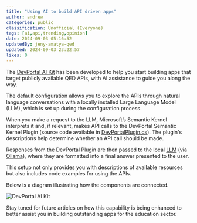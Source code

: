 ```yaml
---
title: "Using AI to build API driven apps"
author: andrew
categories: public
classification: Unofficial (Everyone)
tags: [ai,api,trending,opinion]
date: 2024-09-03 05:16:52 
updatedBy: jeny-amatya-qed
updated: 2024-09-03 23:22:57 
likes: 0
---
```


The [DevPortal AI Kit](https://github.com/qed-developerportal/devportal-ai-kit) has been developed to help you start building apps that target publicly available QED APIs, with AI assistance to guide you along the way.

The default configuration allows you to explore the APIs through natural language conversations with a locally installed Large Language Model (LLM), which is set up during the configuration process.

When you make a request to the LLM, Microsoft’s Semantic Kernel interprets it and, if relevant, makes API calls to the DevPortal Semantic Kernel Plugin (source code available in [DevPortalPlugin.cs](https://github.com/QED-DeveloperPortal/DevPortal-AI-Kit/blob/main/Plugins/DevPortalPlugin.cs)). The plugin's descriptions help determine whether an API call should be made.

Responses from the DevPortal Plugin are then passed to the local [LLM](https://llama.meta.com/) (via [Ollama](https://ollama.com)), where they are formatted into a final answer presented to the user.

This setup not only provides you with descriptions of available resources but also includes code examples for using the APIs.

Below is a diagram illustrating how the components are connected.

![DevPortal AI Kit](https://sadevportal3.blob.core.windows.net/root/post/devportal_ai_kit.png)

Stay tuned for future articles on how this capability is being enhanced to better assist you in building outstanding apps for the education sector.
